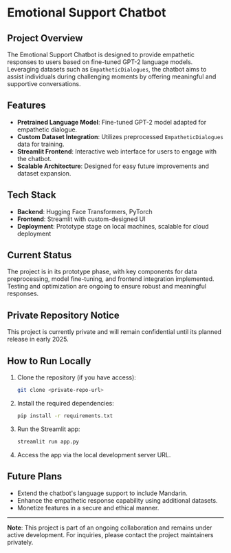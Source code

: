 # Emotional Support Chatbot

## Project Overview
The Emotional Support Chatbot is designed to provide empathetic responses to users based on fine-tuned GPT-2 language models. Leveraging datasets such as `EmpatheticDialogues`, the chatbot aims to assist individuals during challenging moments by offering meaningful and supportive conversations.

## Features
- **Pretrained Language Model**: Fine-tuned GPT-2 model adapted for empathetic dialogue.
- **Custom Dataset Integration**: Utilizes preprocessed `EmpatheticDialogues` data for training.
- **Streamlit Frontend**: Interactive web interface for users to engage with the chatbot.
- **Scalable Architecture**: Designed for easy future improvements and dataset expansion.

## Tech Stack
- **Backend**: Hugging Face Transformers, PyTorch
- **Frontend**: Streamlit with custom-designed UI
- **Deployment**: Prototype stage on local machines, scalable for cloud deployment

## Current Status
The project is in its prototype phase, with key components for data preprocessing, model fine-tuning, and frontend integration implemented. Testing and optimization are ongoing to ensure robust and meaningful responses.

## Private Repository Notice
This project is currently private and will remain confidential until its planned release in early 2025.

## How to Run Locally
1. Clone the repository (if you have access):
   ```bash
   git clone <private-repo-url>
   ```
2. Install the required dependencies:
   ```bash
   pip install -r requirements.txt
   ```
3. Run the Streamlit app:
   ```bash
   streamlit run app.py
   ```
4. Access the app via the local development server URL.

## Future Plans
- Extend the chatbot's language support to include Mandarin.
- Enhance the empathetic response capability using additional datasets.
- Monetize features in a secure and ethical manner.

---
**Note**: This project is part of an ongoing collaboration and remains under active development. For inquiries, please contact the project maintainers privately.
